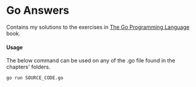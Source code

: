 # Go Answers

Contains my solutions to the exercises in [The Go Programming Language](https://www.amazon.com/Programming-Language-Addison-Wesley-Professional-Computing/dp/0134190440/ref=sr_1_1?s=books&ie=UTF8&qid=1514225315&sr=1-1&keywords=the+go+programming+book) book.

#### Usage

The below command can be used on any of the .go file found in the chapters' folders.

```bash
go run SOURCE_CODE.go
```
